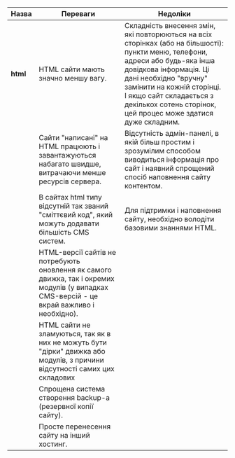 | **Назва** | **Переваги**                                                                                                                               | **Недоліки**                                                                                                                                                                                                                                                                                               |
|-----------|--------------------------------------------------------------------------------------------------------------------------------------------|------------------------------------------------------------------------------------------------------------------------------------------------------------------------------------------------------------------------------------------------------------------------------------------------------------|
| **html**  | HTML сайти мають значно меншу вагу.                                                                                                        | Складність внесення змін, які повторюються на всіх сторінках (або на більшості): пункти меню, телефони, адреси або будь-яка інша довідкова інформація. Ці дані необхідно "вручну" замінити на кожній сторінці. І якщо сайт складається з декількох сотень сторінок, цей процес може здатися дуже складним. |
|           | Сайти "написані" на HTML працюють і завантажуються набагато швидше, витрачаючи менше ресурсів сервера.                                     | Відсутність адмін-панелі, в якій більш простим і зрозумілим способом виводиться інформація про сайт і наявний спрощений спосіб наповнення сайту контентом.                                                                                                                                                 |
|           | В сайтах html типу відсутній так званий "сміттєвий код", який можуть додавати більшість CMS систем.                                        | Для підтримки і наповнення сайту, необхідно володіти базовими знаннями HTML.                                                                                                                                                                                                                               |
|           | HTML-версії сайтів не потребують оновлення як самого движка, так і окремих модулів (у випадках CMS-версій - це вкрай важливо і необхідно). |                                                                                                                                                                                                                                                                                                            |
|           | HTML сайти не зламуються, так як в них не можуть бути "дірки" движка або модулів, з причини відсутності самих цих складових                |                                                                                                                                                                                                                                                                                                            |
|           | Спрощена система створення backup-а (резервної копії сайту).                                                                               |                                                                                                                                                                                                                                                                                                            |
|           | Просте перенесення сайту на інший хостинг.                                                                                                 |                                                                                                                                                                                                                                                                                                            |
